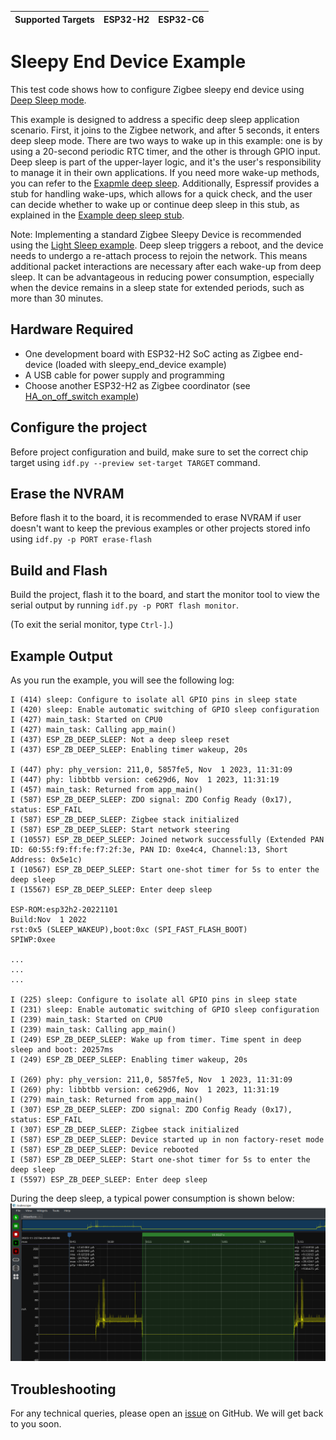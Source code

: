 | Supported Targets | ESP32-H2 | ESP32-C6 |
| ----------------- | -------- | -------- |

# Sleepy End Device Example

This test code shows how to configure Zigbee sleepy end device using [Deep Sleep mode](https://docs.espressif.com/projects/esp-idf/en/latest/esp32h2/api-reference/system/sleep_modes.html#sleep-modes).

This example is designed to address a specific deep sleep application scenario. First, it joins to the Zigbee network, and after 5 seconds, it enters deep sleep mode. There are two ways to wake up in this example: one is by using a 20-second periodic RTC timer, and the other is through GPIO input. Deep sleep is part of the upper-layer logic, and it's the user's responsibility to manage it in their own applications. If you need more wake-up methods, you can refer to the [Exapmle deep sleep]([../../../system/deep_sleep/](https://github.com/espressif/esp-idf/tree/master/examples/system/deep_sleep)). Additionally, Espressif provides a stub for handling wake-ups, which allows for a quick check, and the user can decide whether to wake up or continue deep sleep in this stub, as explained in the [Example deep sleep stub]([../../../system/deep_sleep_wake_stub](https://github.com/espressif/esp-idf/tree/master/examples/system/deep_sleep_wake_stub)).

Note: Implementing a standard Zigbee Sleepy Device is recommended using the [Light Sleep example](../light_sleep). Deep sleep triggers a reboot, and the device needs to undergo a re-attach process to rejoin the network. This means additional packet interactions are necessary after each wake-up from deep sleep. It can be advantageous in reducing power consumption, especially when the device remains in a sleep state for extended periods, such as more than 30 minutes.

## Hardware Required

* One development board with ESP32-H2 SoC acting as Zigbee end-device (loaded with sleepy_end_device example)
* A USB cable for power supply and programming
* Choose another ESP32-H2 as Zigbee coordinator (see [HA_on_off_switch example](../../esp_zigbee_HA_sample/HA_on_off_switch/))

## Configure the project

Before project configuration and build, make sure to set the correct chip target using `idf.py --preview set-target TARGET` command.

## Erase the NVRAM

Before flash it to the board, it is recommended to erase NVRAM if user doesn't want to keep the previous examples or other projects stored info
using `idf.py -p PORT erase-flash`

## Build and Flash

Build the project, flash it to the board, and start the monitor tool to view the serial output by running `idf.py -p PORT flash monitor`.

(To exit the serial monitor, type ``Ctrl-]``.)

## Example Output

As you run the example, you will see the following log:

```
I (414) sleep: Configure to isolate all GPIO pins in sleep state
I (420) sleep: Enable automatic switching of GPIO sleep configuration
I (427) main_task: Started on CPU0
I (427) main_task: Calling app_main()
I (437) ESP_ZB_DEEP_SLEEP: Not a deep sleep reset
I (437) ESP_ZB_DEEP_SLEEP: Enabling timer wakeup, 20s

I (447) phy: phy_version: 211,0, 5857fe5, Nov  1 2023, 11:31:09
I (447) phy: libbtbb version: ce629d6, Nov  1 2023, 11:31:19
I (457) main_task: Returned from app_main()
I (587) ESP_ZB_DEEP_SLEEP: ZDO signal: ZDO Config Ready (0x17), status: ESP_FAIL
I (587) ESP_ZB_DEEP_SLEEP: Zigbee stack initialized
I (587) ESP_ZB_DEEP_SLEEP: Start network steering
I (10557) ESP_ZB_DEEP_SLEEP: Joined network successfully (Extended PAN ID: 60:55:f9:ff:fe:f7:2f:3e, PAN ID: 0xe4c4, Channel:13, Short Address: 0x5e1c)
I (10567) ESP_ZB_DEEP_SLEEP: Start one-shot timer for 5s to enter the deep sleep
I (15567) ESP_ZB_DEEP_SLEEP: Enter deep sleep

ESP-ROM:esp32h2-20221101
Build:Nov  1 2022
rst:0x5 (SLEEP_WAKEUP),boot:0xc (SPI_FAST_FLASH_BOOT)
SPIWP:0xee

...
...
...

I (225) sleep: Configure to isolate all GPIO pins in sleep state
I (231) sleep: Enable automatic switching of GPIO sleep configuration
I (239) main_task: Started on CPU0
I (239) main_task: Calling app_main()
I (249) ESP_ZB_DEEP_SLEEP: Wake up from timer. Time spent in deep sleep and boot: 20257ms
I (249) ESP_ZB_DEEP_SLEEP: Enabling timer wakeup, 20s

I (269) phy: phy_version: 211,0, 5857fe5, Nov  1 2023, 11:31:09
I (269) phy: libbtbb version: ce629d6, Nov  1 2023, 11:31:19
I (279) main_task: Returned from app_main()
I (307) ESP_ZB_DEEP_SLEEP: ZDO signal: ZDO Config Ready (0x17), status: ESP_FAIL
I (307) ESP_ZB_DEEP_SLEEP: Zigbee stack initialized
I (587) ESP_ZB_DEEP_SLEEP: Device started up in non factory-reset mode
I (587) ESP_ZB_DEEP_SLEEP: Device rebooted
I (587) ESP_ZB_DEEP_SLEEP: Start one-shot timer for 5s to enter the deep sleep
I (5597) ESP_ZB_DEEP_SLEEP: Enter deep sleep
```

During the deep sleep, a typical power consumption is shown below:
![H2-deep-sleep-power-consumption](image/ESP32H2-deep-sleep-power-consumption.png)

## Troubleshooting

For any technical queries, please open an [issue](https://github.com/espressif/esp-zigbee-sdk/issues) on GitHub. We will get back to you soon.
